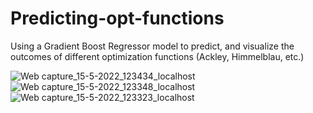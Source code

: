 # Predicting-opt-functions
Using a Gradient Boost Regressor model to predict, and visualize the outcomes of different optimization functions (Ackley, Himmelblau, etc.)

![Web capture_15-5-2022_123434_localhost](https://user-images.githubusercontent.com/104380376/168468504-a8a8e425-f990-4eec-baaa-fc9a37b2a6fc.jpeg)
![Web capture_15-5-2022_123348_localhost](https://user-images.githubusercontent.com/104380376/168468505-05ee705f-f33f-4d39-b1c6-5e9497bb2234.jpeg)
![Web capture_15-5-2022_123323_localhost](https://user-images.githubusercontent.com/104380376/168468507-6c7c65da-5fe1-41f3-be11-44cfbea6b989.jpeg)
